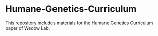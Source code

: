 # Humane-Genetics-Curriculum
This repository includes materials for the Humane Genetics Curriculum paper of Wedow Lab.
